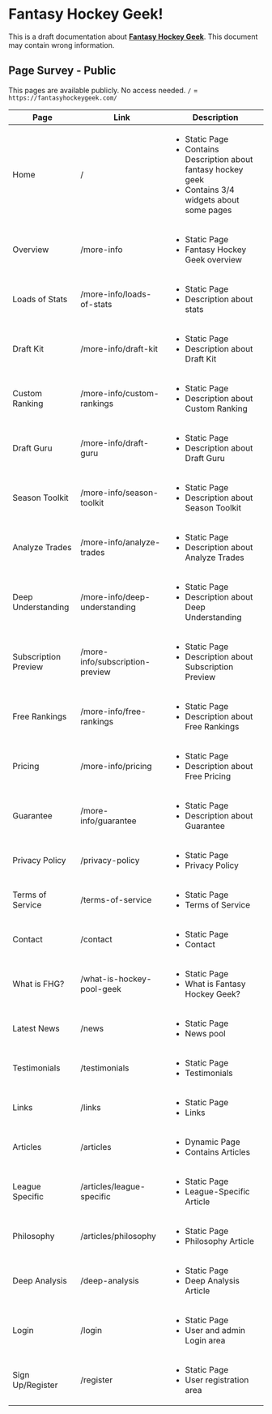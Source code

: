 # Fantasy Hockey Geek!

This is a draft documentation about **[Fantasy Hockey Geek](https://fantasyhockeygeek.com/)**.
This document may contain wrong information.

## Page Survey - Public

This pages are available publicly. No access needed.
`/` = `https://fantasyhockeygeek.com/`

| Page                 | Link                            | Description                                                                                                                        |
| -------------------- | ------------------------------- | ---------------------------------------------------------------------------------------------------------------------------------- |
| Home                 | /                               | <ul><li>Static Page</li><li>Contains Description about fantasy hockey geek</li><li>Contains 3/4 widgets about some pages</li></ul> |
| Overview             | /more-info                      | <ul><li>Static Page</li><li>Fantasy Hockey Geek overview</li></ul>                                                                 |
| Loads of Stats       | /more-info/loads-of-stats       | <ul><li>Static Page</li><li>Description about stats</li></ul>                                                                      |
| Draft Kit            | /more-info/draft-kit            | <ul><li>Static Page</li><li>Description about Draft Kit</li></ul>                                                                  |
| Custom Ranking       | /more-info/custom-rankings      | <ul><li>Static Page</li><li>Description about Custom Ranking</li></ul>                                                             |
| Draft Guru           | /more-info/draft-guru           | <ul><li>Static Page</li><li>Description about Draft Guru</li></ul>                                                                 |
| Season Toolkit       | /more-info/season-toolkit       | <ul><li>Static Page</li><li>Description about Season Toolkit</li></ul>                                                             |
| Analyze Trades       | /more-info/analyze-trades       | <ul><li>Static Page</li><li>Description about Analyze Trades</li></ul>                                                             |
| Deep Understanding   | /more-info/deep-understanding   | <ul><li>Static Page</li><li>Description about Deep Understanding</li></ul>                                                         |
| Subscription Preview | /more-info/subscription-preview | <ul><li>Static Page</li><li>Description about Subscription Preview</li></ul>                                                       |
| Free Rankings        | /more-info/free-rankings        | <ul><li>Static Page</li><li>Description about Free Rankings</li></ul>                                                              |
| Pricing              | /more-info/pricing              | <ul><li>Static Page</li><li>Description about Free Pricing</li></ul>                                                               |
| Guarantee            | /more-info/guarantee            | <ul><li>Static Page</li><li>Description about Guarantee</li></ul>                                                                  |
| Privacy Policy       | /privacy-policy                 | <ul><li>Static Page</li><li>Privacy Policy</li></ul>                                                                               |
| Terms of Service     | /terms-of-service               | <ul><li>Static Page</li><li>Terms of Service</li></ul>                                                                             |
| Contact              | /contact                        | <ul><li>Static Page</li><li>Contact</li></ul>                                                                                      |
| What is FHG?         | /what-is-hockey-pool-geek       | <ul><li>Static Page</li><li>What is Fantasy Hockey Geek?</li></ul>                                                                 |
| Latest News          | /news                           | <ul><li>Static Page</li><li>News pool</li></ul>                                                                                    |
| Testimonials         | /testimonials                   | <ul><li>Static Page</li><li>Testimonials</li></ul>                                                                                 |
| Links                | /links                          | <ul><li>Static Page</li><li>Links</li></ul>                                                                                        |
| Articles             | /articles                       | <ul><li>Dynamic Page</li><li>Contains Articles</li></ul>                                                                           |
| League Specific      | /articles/league-specific       | <ul><li>Static Page</li><li>League-Specific Article</li></ul>                                                                      |
| Philosophy           | /articles/philosophy            | <ul><li>Static Page</li><li>Philosophy Article</li></ul>                                                                           |
| Deep Analysis        | /deep-analysis                  | <ul><li>Static Page</li><li>Deep Analysis Article</li></ul>                                                                        |
| Login                | /login                          | <ul><li>Static Page</li><li>User and admin Login area</li></ul>                                                                    |
| Sign Up/Register     | /register                       | <ul><li>Static Page</li><li>User registration area</li></ul>                                                                       |
